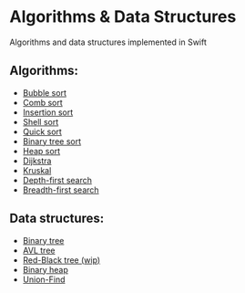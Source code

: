# Algorithms & Data Structures
Algorithms and data structures implemented in Swift

## Algorithms:
- [Bubble sort](AdvancedDataStructures/Algorithms/Sort/BubbleSort.swift)
- [Comb sort](AdvancedDataStructures/Algorithms/Sort/CombSort.swift)
- [Insertion sort](AdvancedDataStructures/Algorithms/Sort/InsertionSort.swift)
- [Shell sort](AdvancedDataStructures/Algorithms/Sort/ShellSort.swift)
- [Quick sort](AdvancedDataStructures/Algorithms/Sort/QuickSort.swift)
- [Binary tree sort](AdvancedDataStructures/Algorithms/Sort/BinaryTreeSort.swift)
- [Heap sort](AdvancedDataStructures/Algorithms/Sort/HeapSort.swift)
- [Dijkstra](AdvancedDataStructures/Algorithms/DijkstraAlgorithm.swift)
- [Kruskal]()
- [Depth-first search](AdvancedDataStructures/Data%20structures/Graph/DFS.swift)
- [Breadth-first search](AdvancedDataStructures/Data%20structures/Graph/BFS.swift)

## Data structures:
- [Binary tree](AdvancedDataStructures/Data%20structures/Trees/BinaryTree.swift)
- [AVL tree](AdvancedDataStructures/Data%20structures/Trees/AVLTree.swift)
- [Red-Black tree (wip)](AdvancedDataStructures/Data%20structures/Trees/RedBlackTree.swift)
- [Binary heap](AdvancedDataStructures/Data%20structures/BinaryHeap.swift)
- [Union-Find](AdvancedDataStructures/Data%20structures/DSU/UnionFind.swift)
